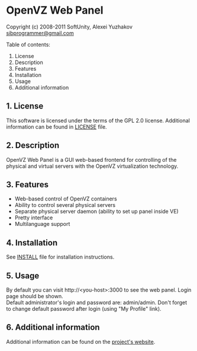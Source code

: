 # OpenVZ Web Panel


Copyright (c) 2008-2011 SoftUnity, Alexei Yuzhakov <sibprogrammer@gmail.com>

Table of contents:

1. License
2. Description
3. Features
4. Installation
5. Usage
6. Additional information


## 1. License

This software is licensed under the terms of the GPL 2.0 license. 
Additional information can be found in [LICENSE](LICENSE) file.


## 2. Description

OpenVZ Web Panel is a GUI web-based frontend for controlling of the physical 
and virtual servers with the OpenVZ virtualization technology.


## 3. Features

* Web-based control of OpenVZ containers
* Ability to control several physical servers
* Separate physical server daemon (ability to set up panel inside VE)
* Pretty interface
* Multilanguage support


## 4. Installation

See [INSTALL](INSTALL.md) file for installation instructions.


## 5. Usage

By default you can visit http://&lt;you-host&gt;:3000 to see the web panel. Login 
page should be shown.  
Default administrator's login and password are: admin/admin. Don't forget to
change default password after login (using "My Profile" link).


## 6. Additional information

Additional information can be found on the [project's website](http://code.google.com/p/ovz-web-panel/).

